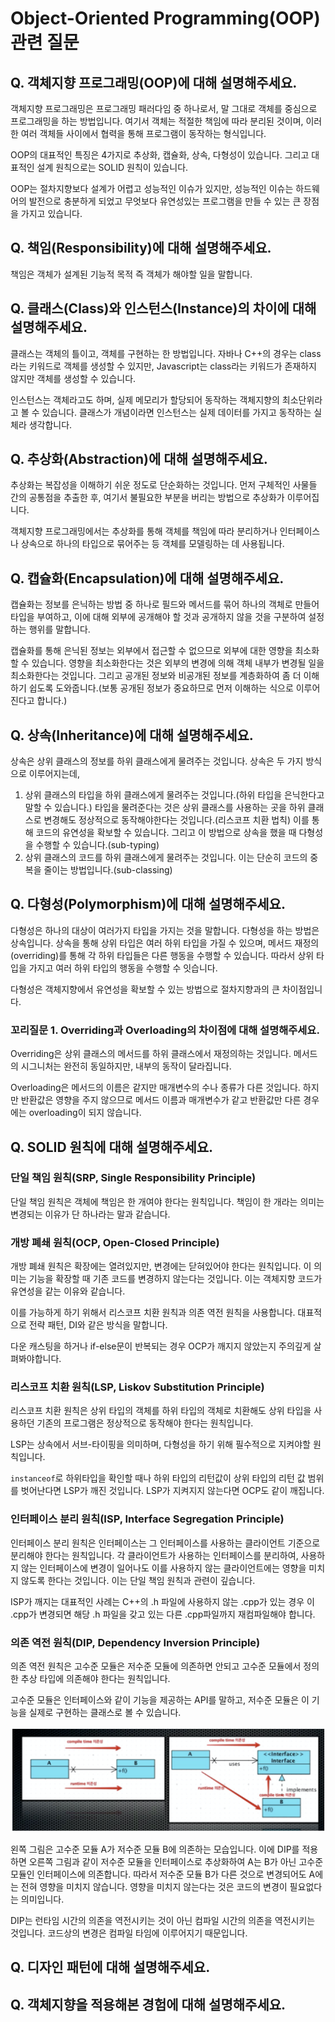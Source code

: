 # Object-Oriented Programming(OOP) 관련 질문
## Q. 객체지향 프로그래밍(OOP)에 대해 설명해주세요.
객체지향 프로그래밍은 프로그래밍 패러다임 중 하나로서, 말 그대로 객체를 중심으로 프로그래밍을 하는 방법입니다. 여기서 객체는 적절한 책임에 따라 분리된 것이며, 이러한 여러 객체들 사이에서 협력을 통해 프로그램이 동작하는 형식입니다.

OOP의 대표적인 특징은 4가지로 추상화, 캡슐화, 상속, 다형성이 있습니다. 그리고 대표적인 설계 원칙으로는 SOLID 원칙이 있습니다.

OOP는 절차지향보다 설계가 어렵고 성능적인 이슈가 있지만, 성능적인 이슈는 하드웨어의 발전으로 충분하게 되었고 무엇보다 유연성있는 프로그램을 만들 수 있는 큰 장점을 가지고 있습니다.

## Q. 책임(Responsibility)에 대해 설명해주세요.
책임은 객체가 설계된 기능적 목적 즉 객체가 해야할 일을 말합니다.

## Q. 클래스(Class)와 인스턴스(Instance)의 차이에 대해 설명해주세요.
클래스는 객체의 틀이고, 객체를 구현하는 한 방법입니다. 자바나 C++의 경우는 class라는 키워드로 객체를 생성할 수 있지만, Javascript는 class라는 키워드가 존재하지 않지만 객체를 생성할 수 있습니다.

인스턴스는 객체라고도 하며, 실제 메모리가 할당되어 동작하는 객체지향의 최소단위라고 볼 수 있습니다. 클래스가 개념이라면 인스턴스는 실제 데이터를 가지고 동작하는 실체라 생각합니다.

## Q. 추상화(Abstraction)에 대해 설명해주세요.
추상화는 복잡성을 이해하기 쉬운 정도로 단순화하는 것입니다. 먼저 구체적인 사물들 간의 공통점을 추출한 후, 여기서 불필요한 부분을 버리는 방법으로 추상화가 이루어집니다.

객체지향 프로그래밍에서는 추상화를 통해 객체를 책임에 따라 분리하거나 인터페이스나 상속으로 하나의 타입으로 묶어주는 등 객체를 모델링하는 데 사용됩니다.

## Q. 캡슐화(Encapsulation)에 대해 설명해주세요.
캡슐화는 정보를 은닉하는 방법 중 하나로 필드와 메서드를 묶어 하나의 객체로 만들어 타입을 부여하고, 이에 대해 외부에 공개해야 할 것과 공개하지 않을 것을 구분하여 설정하는 행위를 말합니다.

캡슐화를 통해 은닉된 정보는 외부에서 접근할 수 없으므로 외부에 대한 영향을 최소화할 수 있습니다. 영향을 최소화한다는 것은 외부의 변경에 의해 객체 내부가 변경될 일을 최소화한다는 것입니다. 그리고 공개된 정보와 비공개된 정보를 계층화하여 좀 더 이해하기 쉽도록 도와줍니다.(보통 공개된 정보가 중요하므로 먼저 이해하는 식으로 이루어진다고 합니다.)

## Q. 상속(Inheritance)에 대해 설명해주세요.
상속은 상위 클래스의 정보를 하위 클래스에게 물려주는 것입니다. 상속은 두 가지 방식으로 이루어지는데,
1. 상위 클래스의 타입을 하위 클래스에게 물려주는 것입니다.(하위 타입을 은닉한다고 말할 수 있습니다.) 타입을 물려준다는 것은 상위 클래스를 사용하는 곳을 하위 클래스로 변경해도 정상적으로 동작해야한다는 것입니다.(리스코프 치환 법칙) 이를 통해 코드의 유연성을 확보할 수 있습니다. 그리고 이 방법으로 상속을 했을 때 다형성을 수행할 수 있습니다.(sub-typing)
2. 상위 클래스의 코드를 하위 클래스에게 물려주는 것입니다. 이는 단순히 코드의 중복을 줄이는 방법입니다.(sub-classing)

## Q. 다형성(Polymorphism)에 대해 설명해주세요.
다형성은 하나의 대상이 여러가지 타입을 가지는 것을 말합니다. 다형성을 하는 방법은 상속입니다. 상속을 통해 상위 타입은 여러 하위 타입을 가질 수 있으며, 메서드 재정의(overriding)를 통해 각 하위 타입들은 다른 행동을 수행할 수 있습니다. 따라서 상위 타입을 가지고 여러 하위 타입의 행동을 수행할 수 잇습니다.

다형성은 객체지향에서 유연성을 확보할 수 있는 방법으로 절차지향과의 큰 차이점입니다.

### 꼬리질문 1. Overriding과 Overloading의 차이점에 대해 설명해주세요.
Overriding은 상위 클래스의 메서드를 하위 클래스에서 재정의하는 것입니다. 메서드의 시그니처는 완전히 동일하지만, 내부의 동작이 달라집니다.

Overloading은 메서드의 이름은 같지만 매개변수의 수나 종류가 다른 것입니다. 하지만 반환값은 영향을 주지 않으므로 메서드 이름과 매개변수가 같고 반환값만 다른 경우에는 overloading이 되지 않습니다.

## Q. SOLID 원칙에 대해 설명해주세요.
### 단일 책임 원칙(SRP, Single Responsibility Principle)
단일 책임 원칙은 객체에 책임은 한 개여야 한다는 원칙입니다. 책임이 한 개라는 의미는 변경되는 이유가 단 하나라는 말과 같습니다.

### 개방 폐쇄 원칙(OCP, Open-Closed Principle)
개방 폐쇄 원칙은 확장에는 열려있지만, 변경에는 닫혀있어야 한다는 원칙입니다. 이 의미는 기능을 확장할 때 기존 코드를 변경하지 않는다는 것입니다. 이는 객체지향 코드가 유연성을 같는 이유와 같습니다.

이를 가능하게 하기 위해서 리스코프 치환 원칙과 의존 역전 원칙을 사용합니다. 대표적으로 전략 패턴, DI와 같은 방식을 말합니다.

다운 캐스팅을 하거나 if-else문이 반복되는 경우 OCP가 깨지지 않았는지 주의깊게 살펴봐야합니다.

### 리스코프 치환 원칙(LSP, Liskov Substitution Principle)
리스코프 치환 원칙은 상위 타입의 객체를 하위 타입의 객체로 치환해도 상위 타입을 사용하던 기존의 프로그램은 정상적으로 동작해야 한다는 원칙입니다.

LSP는 상속에서 서브-타이핑을 의미하며, 다형성을 하기 위해 필수적으로 지켜야할 원칙입니다.

`instanceof`로 하위타입을 확인할 때나 하위 타입의 리턴값이 상위 타입의 리턴 값 범위를 벗어난다면 LSP가 깨진 것입니다. LSP가 지켜지지 않는다면 OCP도 같이 깨집니다.

### 인터페이스 분리 원칙(ISP, Interface Segregation Principle)
인터페이스 분리 원칙은 인터페이스는 그 인터페이스를 사용하는 클라이언트 기준으로 분리해야 한다는 원칙입니다. 각 클라이언트가 사용하는 인터페이스를 분리하여, 사용하지 않는 인터페이스에 변경이 일어나도 이를 사용하지 않는 클라이언트에는 영향을 미치지 않도록 한다는 것입니다. 이는 단일 책임 원칙과 관련이 깊습니다.

ISP가 깨지는 대표적인 사례는 C++의 .h 파일에 사용하지 않는 .cpp가 있는 경우 이 .cpp가 변경되면 해당 .h 파일을 갖고 있는 다른 .cpp파일까지 재컴파일해야 합니다.

### 의존 역전 원칙(DIP, Dependency Inversion Principle)
의존 역전 원칙은 고수준 모듈은 저수준 모듈에 의존하면 안되고 고수준 모듈에서 정의한 추상 타입에 의존해야 한다는 원칙입니다.

고수준 모듈은 인터페이스와 같이 기능을 제공하는 API를 말하고, 저수준 모듈은 이 기능을 실제로 구현하는 클래스로 볼 수 있습니다.

![dip_image](./Images/DIP.png)

왼쪽 그림은 고수준 모듈 A가 저수준 모듈 B에 의존하는 모습입니다. 이에 DIP를 적용하면 오른쪽 그림과 같이 저수준 모듈을 인터페이스로 추상화하여 A는 B가 아닌 고수준 모듈인 인터페이스에 의존합니다. 따라서 저수준 모듈 B가 다른 것으로 변경되어도 A에는 전혀 영향을 미치지 않습니다. 영향을 미치지 않는다는 것은 코드의 변경이 필요없다는 의미입니다.

DIP는 런타임 시간의 의존을 역전시키는 것이 아닌 컴파일 시간의 의존을 역전시키는 것입니다. 코드상의 변경은 컴파일 타임에 이루어지기 때문입니다.
## Q. 디자인 패턴에 대해 설명해주세요.

## Q. 객체지향을 적용해본 경험에 대해 설명해주세요.
